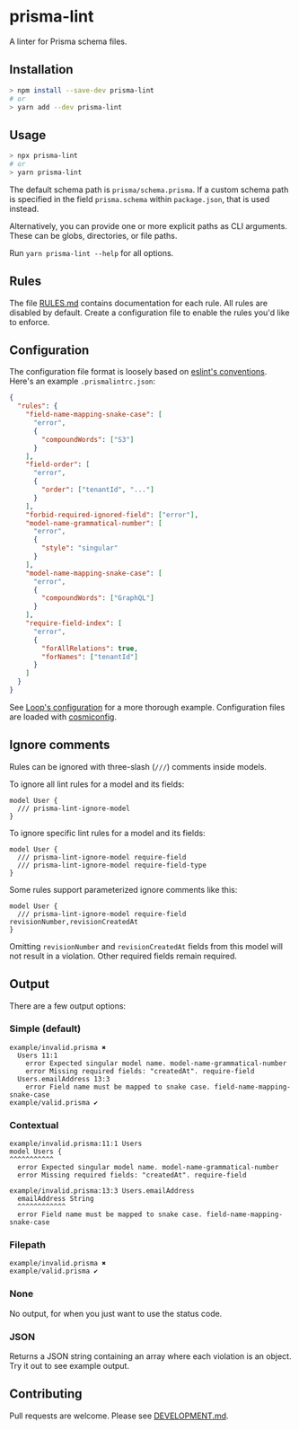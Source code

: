 # prisma-lint

A linter for Prisma schema files.

## Installation

```sh
> npm install --save-dev prisma-lint
# or
> yarn add --dev prisma-lint
```

## Usage

```sh
> npx prisma-lint
# or
> yarn prisma-lint
```

The default schema path is `prisma/schema.prisma`. If a custom schema path is specified in the field `prisma.schema` within `package.json`, that is used instead.

Alternatively, you can provide one or more explicit paths as CLI arguments. These can be globs, directories, or file paths. 

Run `yarn prisma-lint --help` for all options.

## Rules

The file [RULES.md](./RULES.md) contains documentation for each rule. All rules are disabled by default. Create a configuration file to enable the rules you'd like to enforce.

## Configuration

The configuration file format is loosely based on [eslint's conventions](https://github.com/eslint/eslint#configuration). Here's an example `.prismalintrc.json`:

```json
{
  "rules": {
    "field-name-mapping-snake-case": [
      "error",
      {
        "compoundWords": ["S3"]
      }
    ],
    "field-order": [
      "error",
      {
        "order": ["tenantId", "..."]
      }
    ],
    "forbid-required-ignored-field": ["error"],
    "model-name-grammatical-number": [
      "error",
      {
        "style": "singular"
      }
    ],
    "model-name-mapping-snake-case": [
      "error",
      {
        "compoundWords": ["GraphQL"]
      }
    ],
    "require-field-index": [
      "error",
      {
        "forAllRelations": true,
        "forNames": ["tenantId"]
      }
    ]
  }
}
```

See [Loop's configuration](./example/loop/.prismalintrc.json) for a more thorough example. Configuration files are loaded with [cosmiconfig](https://github.com/cosmiconfig/cosmiconfig).

## Ignore comments

Rules can be ignored with three-slash (`///`) comments inside models.

To ignore all lint rules for a model and its fields:

```prisma
model User {
  /// prisma-lint-ignore-model
}
```

To ignore specific lint rules for a model and its fields:

```prisma
model User {
  /// prisma-lint-ignore-model require-field
  /// prisma-lint-ignore-model require-field-type
}
```

Some rules support parameterized ignore comments like this:

```prisma
model User {
  /// prisma-lint-ignore-model require-field revisionNumber,revisionCreatedAt
}
```

Omitting `revisionNumber` and `revisionCreatedAt` fields from this model will not result in a violation. Other required fields remain required.

## Output

There are a few output options:

### Simple (default)

```
example/invalid.prisma ✖
  Users 11:1
    error Expected singular model name. model-name-grammatical-number
    error Missing required fields: "createdAt". require-field
  Users.emailAddress 13:3
    error Field name must be mapped to snake case. field-name-mapping-snake-case
example/valid.prisma ✔
```

### Contextual

```
example/invalid.prisma:11:1 Users
model Users {
^^^^^^^^^^^
  error Expected singular model name. model-name-grammatical-number
  error Missing required fields: "createdAt". require-field

example/invalid.prisma:13:3 Users.emailAddress
  emailAddress String
  ^^^^^^^^^^^^
  error Field name must be mapped to snake case. field-name-mapping-snake-case
```

### Filepath

```
example/invalid.prisma ✖
example/valid.prisma ✔
```

### None

No output, for when you just want to use the status code.

### JSON

Returns a JSON string containing an array where each violation is an object. Try it out to see example output.

## Contributing

Pull requests are welcome. Please see [DEVELOPMENT.md](./DEVELOPMENT.md).
